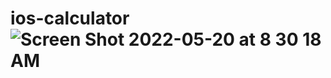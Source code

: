# ios-calculator![Screen Shot 2022-05-20 at 8 30 18 AM](https://user-images.githubusercontent.com/74903450/169447959-722c721b-ee65-4f94-9820-1cd12b6445ff.png)
